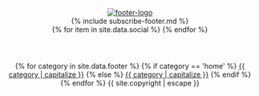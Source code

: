 <footer>
  <header class = 'flex'>
    <div class="quad">
      <a class="" href="{{ "/" | relative_url }}"><img src = '{{ site.baseurl }}/assets/logo.png' alt = 'footer-logo'></a>
    </div>
    <div class="child duo">
        {% include subscribe-footer.md %}
    </div>
    <div class="quad flex">
        {% for item in site.data.social %}
        <a href = '{{ item.url }}' class = ' flex {{ item.icon}} social' target = '_blank'><i class = 'icon icon-{{ item.icon }}' aria-hidden = 'true'></i></a>
      {% endfor %}
    </div>
  </header>
  <header class="foot-links">
      {% for category in site.data.footer %}
        {% if category == 'home' %} 
         <a  href="{{ "/" | relative_url }}">{{ category | capitalize }}</a>
        {% else %}
          <a href="{{site.baseurl}}/{{  category | slugify}}/">{{ category | capitalize }}</a>
        {% endif %}
      {% endfor %}
    <span class = 'copyrights'>{{ site.copyright | escape }}</span>
  </header>
</footer>
<script
  src="https://code.jquery.com/jquery-3.2.1.min.js"
  integrity="sha256-hwg4gsxgFZhOsEEamdOYGBf13FyQuiTwlAQgxVSNgt4="
  crossorigin="anonymous"></script>
<script>
  {% include index.js %}
</script>